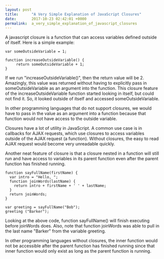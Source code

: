 ```yaml
---
layout: post
title:      "A Very Simple Explanation of JavaScript Closures"
date:       2017-10-23 02:42:01 +0000
permalink:  a_very_simple_explanation_of_javascript_closures
---
```



A javascript closure is a function that can access variables defined outside of itself.  Here is a simple example:
```
var someOutsideVariable = 1;

function increaseOutsideVariable() {
     return someOutsideVariable + 1;
}
```
If we run "increaseOutsideVariable()", then the return value will be 2.  Amazingly, this value was returned without having to explicitly pass in someOutsideVariable as an argument into the function.  This closure feature of the increaseOutsideVariable function started looking in itself, but could not find it. So, it looked outside of itself and accessed someOutsideVariable.

In other programming languages that do not support closures, we would have to pass in the value as an argument into a function because that function would not have access to the outside variable.

Closures have a lot of utility in JavaScript.  A common use case is in callbacks for AJAX requests, which use closures to access variables outside of the AJAX request (a function).  Without closures, the easy to read AJAX request would become very unreadable quickly.

Another neat feature of closure is that a closure nested in a function will still run and have access to variables in its parent function even after the parent function has finished running.  
```
function sayFullName(firstName) {
  var intro = "Hello, ";
  function joinWords(lastName) {
    return intro + firstName + ' ' + lastName;
  }
  return joinWords;
}

var greeting = sayFullName("Bob");
greeting ("Barker");
```
Looking at the above code, function sayFullName() will finish executing before joinWords does.  Also, note that function joinWords was able to pull in the last name "Barker" from the variable greeting.

In other programming languages without closures, the inner function would not be accessible after the parent function has finished running since that inner function would only exist as long as the parent function is running.

